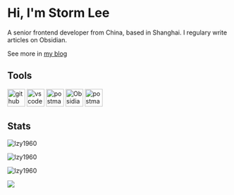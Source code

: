 # Hi, I'm Storm Lee

A senior frontend developer from China, based in Shanghai. I regulary write articles on Obsidian.

See more in [my blog](https://www.stormlee.top/)

## Tools

<a href="https://github.com" target="_blank"><img src="https://cdn.jsdelivr.net/gh/devicons/devicon/icons/github/github-original.svg" alt="github" width="40" height="40"/></a> <a href="https://code.visualstudio.com/" target="_blank"><img src="https://cdn.jsdelivr.net/gh/devicons/devicon/icons/vscode/vscode-original.svg" alt="vscode" width="40" height="40"/></a> <a href="https://postman.com" target="_blank" rel="noreferrer"><img src="https://cdn.jsdelivr.net/gh/devicons/devicon@latest/icons/vuejs/vuejs-original.svg" alt="postman" width="40" height="40"/></a> <a href="https://obsidian.md/" target="_blank"><img src="https://obsidian.md/favicon.ico" alt="Obsidian" width="40" height="40"/></a> <a href="https://postman.com" target="_blank" rel="noreferrer"><img src="https://www.vectorlogo.zone/logos/getpostman/getpostman-icon.svg" alt="postman" width="40" height="40"/></a>

## Stats

<p><img src="https://github-readme-stats.vercel.app/api?username=lzy1960&theme=material-palenight&hide_border=false&include_all_commits=false&count_private=false" alt="lzy1960" /></p>
<p><img src="https://github-readme-streak-stats.herokuapp.com/?user=lzy1960&theme=material-palenight&hide_border=false" alt="lzy1960" /></p>
<p><img src="https://github-readme-stats.vercel.app/api/top-langs/?username=lzy1960&theme=material-palenight&hide_border=false&include_all_commits=false&count_private=false&layout=compact" alt="lzy1960" /></p>

![](https://github-profile-trophy.vercel.app/?username=lzy1960&theme=dracula&no-frame=false&no-bg=false&margin-w=4)
